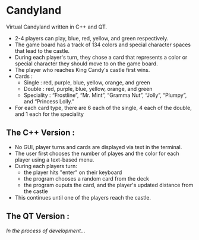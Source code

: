 # Candyland
Virtual Candyland written in C++ and QT.
* 2-4 players can play, blue, red, yellow, and green respectively.
* The game board has a track of 134 colors and special character spaces that lead to the castle. 
* During each player's turn, they chose a card that represents a color or special character they should move to on the game board.
* The player who reaches King Candy's castle first wins.
* Cards : 
  * Single : red, purple, blue, yellow, orange, and green
  * Double : red, purple, blue, yellow, orange, and green
  * Speciality : “Frostline”, “Mr. Mint”, “Gramma Nut”, “Jolly”, “Plumpy”, and “Princess Lolly.”
* For each card type, there are 6 each of the single, 4 each of the double, and 1 each for the speciality

## The C++ Version : ##
* No GUI, player turns and cards are displayed via text in the terminal.
* The user first chooses the number of playes and the color for each player using a text-based menu.
* During each players turn:
  * the player hits "enter" on their keyboard 
  * the program chooses a random card from the deck
  * the program ouputs the card, and the player's updated distance from the castle
* This continues until one of the players reach the castle.

## The QT Version : ##
*In the process of development...*
  
